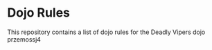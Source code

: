 Dojo Rules
==========

This repository contains a list of dojo rules for the Deadly Vipers dojo przemossj4

